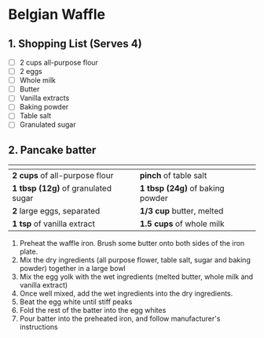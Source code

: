 # Belgian Waffle

## 1. Shopping List (Serves 4)
- [ ] 2 cups all-purpose flour
- [ ] 2 eggs
- [ ] Whole milk
- [ ] Butter
- [ ] Vanilla extracts
- [ ] Baking powder
- [ ] Table salt
- [ ] Granulated sugar

## 2. Pancake batter
|<!-- -->|<!-- -->|
|---|---|
| **2 cups** of all-purpose flour | **pinch** of table salt |
| **1 tbsp (12g)** of granulated sugar | **1 tbsp (24g)** of baking powder | 
| **2** large eggs, separated | **1/3 cup** butter, melted |
| **1 tsp** of vanilla extract| **1.5 cups** of whole milk |

1. Preheat the waffle iron. Brush some butter onto both sides of the iron plate.
2. Mix the dry ingredients (all purpose flower, table salt, sugar and baking powder) together in a large bowl
3. Mix the egg yolk with the wet ingredients (melted butter, whole milk and vanilla extract)
4. Once well mixed, add the wet ingredients into the dry ingredients.
5. Beat the egg white until stiff peaks
6. Fold the rest of the batter into the egg whites
7. Pour batter into the preheated iron, and follow manufacturer's instructions
